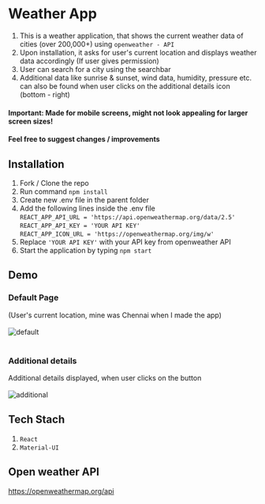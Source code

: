 # Weather App

1. This is a weather application, that shows the current weather data of cities (over 200,000+) using `openweather - API`
2. Upon installation, it asks for user's current location and displays weather data accordingly (If user gives permission)
3. User can search for a city using the searchbar
4. Additional data like sunrise & sunset, wind data, humidity, pressure etc. can also be found when user clicks on the additional details icon (bottom - right)

#### Important: Made for mobile screens, might not look appealing for larger screen sizes! <br>

#### Feel free to suggest changes / improvements

## Installation

1. Fork / Clone the repo
2. Run command `npm install`
3. Create new .env file in the parent folder
4. Add the following lines inside the .env file <br>
   `REACT_APP_API_URL = 'https://api.openweathermap.org/data/2.5'` <br>
   `REACT_APP_API_KEY = 'YOUR API KEY'` <br>
   `REACT_APP_ICON_URL = 'https://openweathermap.org/img/w'` <br>
5. Replace `'YOUR API KEY'` with your API key from openweather API
6. Start the application by typing `npm start`

## Demo

### Default Page

(User's current location, mine was Chennai when I made the app) <br><br>
![default](https://user-images.githubusercontent.com/65371747/120936457-7b394400-c725-11eb-8453-d84329e08438.jpg) <br><br>

### Additional details

Additional details displayed, when user clicks on the button <br><br>
![additional](https://user-images.githubusercontent.com/65371747/120936455-7a081700-c725-11eb-9d7a-5484a2cca0b5.jpg)

## Tech Stach

1. `React`
2. `Material-UI`

## Open weather API

https://openweathermap.org/api
